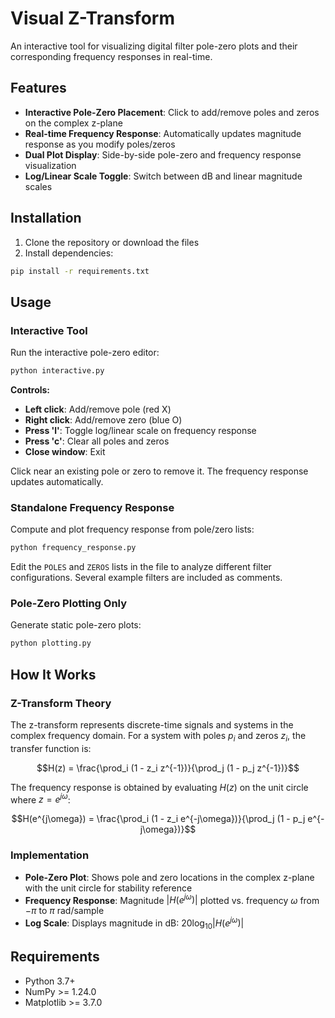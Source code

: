 # Visual Z-Transform

An interactive tool for visualizing digital filter pole-zero plots and their corresponding frequency responses in real-time.

## Features

- **Interactive Pole-Zero Placement**: Click to add/remove poles and zeros on the complex z-plane
- **Real-time Frequency Response**: Automatically updates magnitude response as you modify poles/zeros
- **Dual Plot Display**: Side-by-side pole-zero and frequency response visualization
- **Log/Linear Scale Toggle**: Switch between dB and linear magnitude scales

## Installation

1. Clone the repository or download the files
2. Install dependencies:
```bash
pip install -r requirements.txt
```

## Usage

### Interactive Tool

Run the interactive pole-zero editor:

```bash
python interactive.py
```

**Controls:**
- **Left click**: Add/remove pole (red X)
- **Right click**: Add/remove zero (blue O)
- **Press 'l'**: Toggle log/linear scale on frequency response
- **Press 'c'**: Clear all poles and zeros
- **Close window**: Exit

Click near an existing pole or zero to remove it. The frequency response updates automatically.

### Standalone Frequency Response

Compute and plot frequency response from pole/zero lists:

```bash
python frequency_response.py
```

Edit the `POLES` and `ZEROS` lists in the file to analyze different filter configurations. Several example filters are included as comments.

### Pole-Zero Plotting Only

Generate static pole-zero plots:

```bash
python plotting.py
```

## How It Works

### Z-Transform Theory

The z-transform represents discrete-time signals and systems in the complex frequency domain. For a system with poles $p_i$ and zeros $z_i$, the transfer function is:

$$H(z) = \frac{\prod_i (1 - z_i z^{-1})}{\prod_j (1 - p_j z^{-1})}$$

The frequency response is obtained by evaluating $H(z)$ on the unit circle where $z = e^{j\omega}$:

$$H(e^{j\omega}) = \frac{\prod_i (1 - z_i e^{-j\omega})}{\prod_j (1 - p_j e^{-j\omega})}$$

### Implementation

- **Pole-Zero Plot**: Shows pole and zero locations in the complex z-plane with the unit circle for stability reference
- **Frequency Response**: Magnitude $|H(e^{j\omega})|$ plotted vs. frequency $\omega$ from $-\pi$ to $\pi$ rad/sample
- **Log Scale**: Displays magnitude in dB: $20 \log_{10}|H(e^{j\omega})|$

## Requirements

- Python 3.7+
- NumPy >= 1.24.0
- Matplotlib >= 3.7.0
